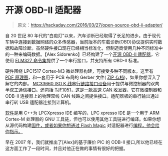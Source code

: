 # 开源 OBD-II 适配器

> 原文：<https://hackaday.com/2016/03/27/open-source-obd-ii-adapter/>

自 20 世纪 80 年代的“白痴灯”以来，汽车诊断已经取得了长足的进步。由于现代车辆中连接到数据网络的众多传感器，当前版本的车载诊断(OBD)协议提供实时数据和故障诊断。虽然硬件接口现在已经相当标准化，但制造商使用几种不同标准中的一种来编码数据。【Alex Sidorenko】已经构建了一个[开源 OBD-II 适配器](http://www.obddiag.net/allpro.html)，它使用 [ELM327 命令集](https://en.wikipedia.org/wiki/ELM327)提供了一个串行接口，并支持所有 OBD-II 标准。

硬件围绕 LPC1517 Cortex-M3 微处理器构建，可接受多种不同版本。这里有 [PDF 原理图](http://www.obddiag.nimg/allpro/AllPro.pdf)，和一套用于 PCB 布局的 Gerber 文件( [ZIP 存档](http://www.obddiag.net/allpro/allpro-mfgr-data.zip.zip))，如果你想深入了解它的内部。 [MC33660 ISO K 线串行链路接口设备](http://www.mouser.com/ds/2/302/MC33660-783676.pdf)用于提供与微控制器的双向半双工通信接口。还包括 [TJF1051，这是一款高速 CAN 收发器](http://www.nxp.com/documents/data_sheet/TJF1051.pdf)，它在微控制器和 ODB-II 连接器上的物理双线 CAN 线路之间提供接口。适配器板的串行输出通过串行转 USB 适配器连接到计算机。

[软件](https://github.com/ObdDiag-Net/allpro)是用 C++为 LPCXpresso IDE 编写的，LPC xpresso IDE 是一个用于 ARM Cortex-M 处理器的 GNU 工具链，但也可以使用其他工具链进行编译。如果你想从源代码构建[固件，或者如果你想通过 Flash Magic](http://www.obddiag.net/allpro_develop.html) 对适配器进行[编程，他会给你指示。](http://www.obddiag.net/allpro_prog.html)

早在 2007 年，我们就推出了[Alex]的基于廉价 PIC 的 ODB-II 接口,所以他已经在这方面工作了一段时间，并且对他正在做的事情有很好的把握。